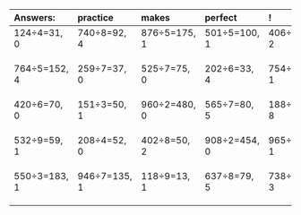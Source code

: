 | Answers: | practice | makes | perfect | ! |
| :--- | :--- | :--- | :--- | :--- |
| 124÷4=31, 0 | 740÷8=92, 4 | 876÷5=175, 1 | 501÷5=100, 1 | 406÷4=101, 2 | 
|   |   |   |   |   | 
|   |   |   |   |   | 
|   |   |   |   |   | 
| 764÷5=152, 4 | 259÷7=37, 0 | 525÷7=75, 0 | 202÷6=33, 4 | 754÷3=251, 1 | 
|   |   |   |   |   | 
|   |   |   |   |   | 
|   |   |   |   |   | 
| 420÷6=70, 0 | 151÷3=50, 1 | 960÷2=480, 0 | 565÷7=80, 5 | 188÷9=20, 8 | 
|   |   |   |   |   | 
|   |   |   |   |   | 
|   |   |   |   |   | 
| 532÷9=59, 1 | 208÷4=52, 0 | 402÷8=50, 2 | 908÷2=454, 0 | 965÷2=482, 1 | 
|   |   |   |   |   | 
|   |   |   |   |   | 
|   |   |   |   |   | 
| 550÷3=183, 1 | 946÷7=135, 1 | 118÷9=13, 1 | 637÷8=79, 5 | 738÷7=105, 3 | 
|   |   |   |   |   | 
|   |   |   |   |   | 
|   |   |   |   |   | 
